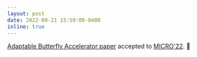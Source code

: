 ```yaml
---
layout: post
date: 2022-09-21 15:59:00-0400
inline: true
---
```


[Adaptable Butterfly Accelerator paper](https://arxiv.org/pdf/2209.09570.pdf) accepted to [MICRO'22](https://www.microarch.org/micro55/). :page_facing_up:

